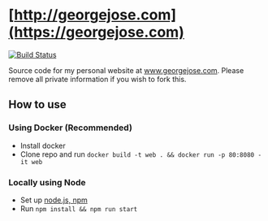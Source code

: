 # [http://georgejose.com](https://georgejose.com)

[![Build Status](https://travis-ci.org/G2Jose/personal-website.svg?branch=master)](https://travis-ci.org/G2Jose/personal-website)

Source code for my personal website at www.georgejose.com. Please remove all private information if you wish to fork this. 

## How to use

### Using Docker (Recommended)
- Install docker
- Clone repo and run `docker build -t web . && docker run -p 80:8080 -it web`

### Locally using Node
- Set up [node.js, npm](https://nodejs.org)
- Run `npm install && npm run start`
